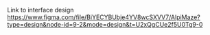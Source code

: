 Link to interface design
https://www.figma.com/file/BiYECYBUbje4YV8wcSXVV7/AlpiMaze?type=design&node-id=9-2&mode=design&t=U2xQgCUe2f5U0Tg9-0
